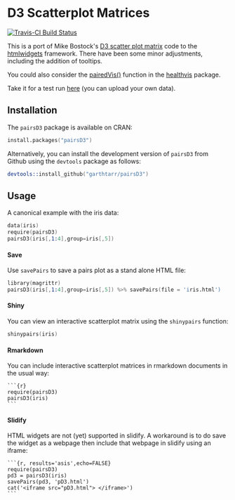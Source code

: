 # D3 Scatterplot Matrices

[![Travis-CI Build Status](https://travis-ci.org/garthtarr/pairsD3.svg?branch=master)](https://travis-ci.org/garthtarr/pairsD3)

This is a port of Mike Bostock's [D3 scatter plot matrix](http://bl.ocks.org/mbostock/4063663) code to the [htmlwidgets](https://github.com/ramnathv/htmlwidgets) framework.  There have been some minor adjustments, including the addition of tooltips.

You could also consider the [pairedVis()](https://healthvis.wordpress.com/2013/04/05/pairedvis/) function in the [healthvis](https://healthvis.wordpress.com/) package.

Take it for a test run [here](https://garthtarr.shinyapps.io/pairsD3-shiny/) (you can upload your own data).

## Installation

The `pairsD3` package is available on CRAN:

```s
install.packages("pairsD3")
```

Alternatively, you can install the development version of `pairsD3` from Github using the `devtools` package as follows:

```s
devtools::install_github("garthtarr/pairsD3")
```

## Usage

A canonical example with the iris data:

```s
data(iris)
require(pairsD3)
pairsD3(iris[,1:4],group=iris[,5])
```

#### Save

Use `savePairs` to save a pairs plot as a stand alone HTML file:

```s
library(magrittr)
pairsD3(iris[,1:4],group=iris[,5]) %>% savePairs(file = 'iris.html')
```

#### Shiny

You can view an interactive scatterplot matrix using the `shinypairs` function:

```s
shinypairs(iris)
```

#### Rmarkdown

You can include interactive scatterplot matrices in rmarkdown documents in the usual way:

    ```{r}
    require(pairsD3)
    pairsD3(iris)
    ```

#### Slidify

HTML widgets are not (yet) supported in slidify.  A workaround is to do save the widget as a webpage then include that webpage in slidify using an iframe:


    ```{r, results='asis',echo=FALSE}
    require(pairsD3)
    pd3 = pairsD3(iris)
    savePairs(pd3, 'pD3.html')
    cat('<iframe src="pD3.html"> </iframe>')
    ```


